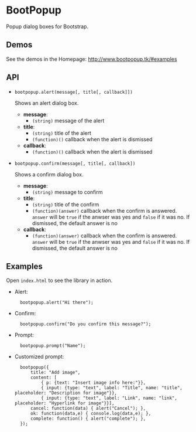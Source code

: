 # BootPopup

Popup dialog boxes for Bootstrap.

## Demos

See the demos in the Homepage: http://www.bootpopup.tk/#examples

## API

- `bootpopup.alert(message[, title[, callback]])`
  
  Shows an alert dialog box.

  - **message**:
    - `(string)` message of the alert
  - **title**:
    - `(string)` title of the alert
    - `(function)()` callback when the alert is dismissed
  - **callback**:
    - `(function)()` callback when the alert is dismissed

- `bootpopup.confirm(message[, title[, callback])`
  
  Shows a confirm dialog box.

  - **message**:
    - `(string)` message to confirm
  - **title**:
    - `(string)` title of the confirm
    - `(function)(answer)` callback when the confirm is answered. `answer` will be `true` if the anwser was yes and `false` if it was no. If dismissed, the default answer is no
  - **callback**:
    - `(function)(answer)` callback when the confirm is answered. `answer` will be `true` if the anwser was yes and `false` if it was no. If dismissed, the default answer is no

## Examples

Open `index.html` to see the library in action.

- Alert:

        bootpopup.alert("Hi there");

- Confirm:
        
        bootpopup.confirm("Do you confirm this message?");

- Prompt:
		
        bootpopup.prompt("Name");

- Customized prompt:

        bootpopup({
            title: "Add image",
            content: [
                { p: {text: "Insert image info here:"}},
                { input: {type: "text", label: "Title", name: "title", placeholder: "Description for image"}},
                { input: {type: "text", label: "Link", name: "link", placeholder: "Hyperlink for image"}}],
            cancel: function(data) { alert("Cancel"); },
            ok: function(data,e) { console.log(data,e); },
            complete: function() { alert("complete"); },
        });
